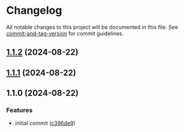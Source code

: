 # Changelog

All notable changes to this project will be documented in this file. See [commit-and-tag-version](https://github.com/absolute-version/commit-and-tag-version) for commit guidelines.

## [1.1.2](https://github.com/EazyAutodelete/logger/compare/v1.1.1...v1.1.2) (2024-08-22)

## [1.1.1](https://github.com/EazyAutodelete/logger/compare/v1.1.0...v1.1.1) (2024-08-22)

## 1.1.0 (2024-08-22)


### Features

* initial commit ([c396de9](https://github.com/EazyAutodelete/logger/commit/c396de999f2f729d3c3b57c6078ab9cd561673fa))
